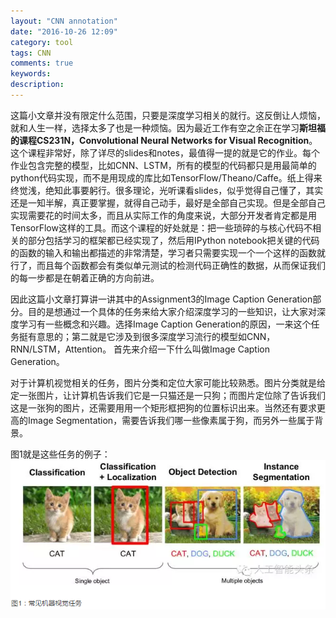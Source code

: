 ```yaml
---
layout: "CNN annotation"
date: "2016-10-26 12:09"
category: tool
tags: CNN
comments: true
keywords:
description:
---
```


这篇小文章并没有限定什么范围，只要是深度学习相关的就行。这反倒让人烦恼，就和人生一样，选择太多了也是一种烦恼。因为最近工作有空之余正在学习**斯坦福的课程CS231N，Convolutional Neural Networks for Visual Recognition**。这个课程非常好，除了详尽的slides和notes，最值得一提的就是它的作业。每个作业包含完整的模型，比如CNN、LSTM，所有的模型的代码都只是用最简单的python代码实现，而不是用现成的库比如TensorFlow/Theano/Caffe。纸上得来终觉浅，绝知此事要躬行。很多理论，光听课看slides，似乎觉得自己懂了，其实还是一知半解，真正要掌握，就得自己动手，最好是全部自己实现。但是全部自己实现需要花的时间太多，而且从实际工作的角度来说，大部分开发者肯定都是用TensorFlow这样的工具。而这个课程的好处就是：把一些琐碎的与核心代码不相关的部分包括学习的框架都已经实现了，然后用IPython notebook把关键的代码的函数的输入和输出都描述的非常清楚，学习者只需要实现一个一个这样的函数就行了，而且每个函数都会有类似单元测试的检测代码正确性的数据，从而保证我们的每一步都是在朝着正确的方向前进。

因此这篇小文章打算讲一讲其中的Assignment3的Image Caption Generation部分。目的是想通过一个具体的任务来给大家介绍深度学习的一些知识，让大家对深度学习有一些概念和兴趣。选择Image Caption Generation的原因，一来这个任务挺有意思的；第二就是它涉及到很多深度学习流行的模型如CNN，RNN/LSTM，Attention。
首先来介绍一下什么叫做Image Caption Generation。

对于计算机视觉相关的任务，图片分类和定位大家可能比较熟悉。图片分类就是给定一张图片，让计算机告诉我们它是一只猫还是一只狗；而图片定位除了告诉我们这是一张狗的图片，还需要用用一个矩形框把狗的位置标识出来。当然还有要求更高的Image Segmentation，需要告诉我们哪一些像素属于狗，而另外一些属于背景。

图1就是这些任务的例子：
![](\public\img\10\25\1.png)
